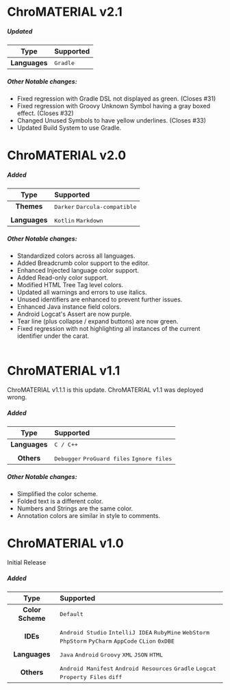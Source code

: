 # ChroMATERIAL v2.1

##### Updated

| Type             | Supported |
| :--------------: | :-------- |
| **Languages**    | <kbd>Gradle</kbd> |

##### Other Notable changes:

 * Fixed regression with Gradle DSL not displayed as green. (Closes #31)<br>
 * Fixed regression with Groovy Unknown Symbol having a gray boxed effect. (Closes #32)<br>
 * Changed Unused Symbols to have yellow underlines. (Closes #33)<br>
 * Updated Build System to use Gradle.<br>

# ChroMATERIAL v2.0

##### Added

| Type             | Supported |
| :--------------: | :-------- |
| **Themes**       | <kbd>Darker</kbd> <kbd>Darcula-compatible</kbd> |
|||
| **Languages**    | <kbd>Kotlin</kbd> <kbd>Markdown</kbd> |

##### Other Notable changes:

 * Standardized colors across all languages.<br>
 * Added Breadcrumb color support to the editor.<br>
 * Enhanced Injected language color support.<br>
 * Added Read-only color support.<br>
 * Modified HTML Tree Tag level colors.<br>
 * Updated all warnings and errors to use italics.<br>
 * Unused identifiers are enhanced to prevent further issues.<br>
 * Enhanced Java instance field colors.<br>
 * Android Logcat's Assert are now purple.<br>
 * Tear line (plus collapse / expand buttons) are now green.<br>
 * Fixed regression with not highlighting all instances of the current identifier under the carat.<br><br>

# ChroMATERIAL v1.1

ChroMATERIAL v1.1.1 is this update. ChroMATERIAL v1.1 was deployed wrong.

##### Added

| Type             | Supported |
| :--------------: | :-------- |
| **Languages**    | <kbd>C / C++</kbd> |
|||
| **Others**       | <kbd>Debugger</kbd> <kbd>ProGuard files</kbd> <kbd>Ignore files</kbd> |

##### Other Notable changes:

 * Simplified the color scheme.
 * Folded text is a different color.
 * Numbers and Strings are the same color.
 * Annotation colors are similar in style to comments.

# ChroMATERIAL v1.0 

Initial Release

##### Added

| Type             | Supported |
| :--------------: | :-------- |
| **Color Scheme** | <kbd>Default</kbd> |
|||
| **IDEs**         | <kbd>Android Studio</kbd> <kbd>IntelliJ IDEA</kbd> <kbd> RubyMine</kbd> <kbd>WebStorm</kbd> <kbd>PhpStorm</kbd> <kbd>PyCharm</kbd> <kbd>AppCode</kbd> <kbd>CLion</kbd> <kbd>0xDBE</kbd> |
|||
| **Languages**    | <kbd>Java</kbd> <kbd>Android</kbd> <kbd>Groovy</kbd> <kbd>XML</kbd> <kbd>JSON</kbd> <kbd>HTML</kbd> |
|||
| **Others**       | <kbd>Android Manifest</kbd> <kbd>Android Resources</kbd> <kbd>Gradle</kbd> <kbd>Logcat</kbd> <kbd>Property Files</kbd> <kbd>diff</kbd> |
